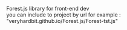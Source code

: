 Forest.js library for front-end dev<br>
you can include to project by url for example : "veryhardbit.github.io/Forest.js/Forest-tst.js"
